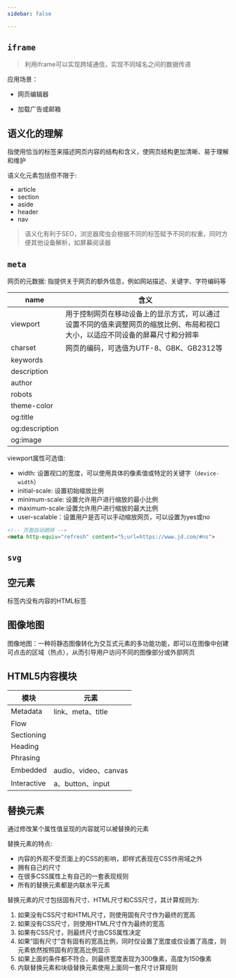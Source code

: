 ```yaml
---
sidebar: false

---
```


## `iframe`
> 利用iframe可以实现跨域通信，实现不同域名之间的数据传递

应用场景：

- 网页编辑器

- 加载广告或邮箱

## 语义化的理解
指使用恰当的标签来描述网页内容的结构和含义，使网页结构更加清晰、易于理解和维护

语义化元素包括但不限于:
- article
- section 
- aside
- header
- nav 

> 语义化有利于SEO，浏览器爬虫会根据不同的标签赋予不同的权重，同时方便其他设备解析，如屏幕阅读器

## `meta`
网页的元数据: 指提供关于网页的额外信息，例如网站描述、关键字、字符编码等

| name | 含义 |
| ----- | ----- |
| viewport | 用于控制网页在移动设备上的显示方式，可以通过设置不同的值来调整网页的缩放比例、布局和视口大小，以适应不同设备的屏幕尺寸和分辨率|
| charset  | 网页的编码，可选值为UTF-8、GBK、GB2312等     |
| keywords |
| description |
| author   |
| robots   |
| theme-color |
| og:title    |
| og:description |
| og:image    |

viewport属性可选值:
- width: 设置视口的宽度，可以使用具体的像素值或特定的关键字（`device-width`）
- initial-scale: 设置初始缩放比例
- minimum-scale: 设置允许用户进行缩放的最小比例
- maximum-scale:设置允许用户进行缩放的最大比例
- user-scalable：设置用户是否可以手动缩放网页，可以设置为yes或no

```html
<!-- 页面自动跳转 -->
<meta http-equiv="refresh" content="5;url=https://www.jd.com/#ns">


```


## `svg`

## 空元素
标签内没有内容的HTML标签


## 图像地图
图像地图：一种将静态图像转化为交互式元素的多功能功能，即可以在图像中创建可点击的区域（热点），从而引导用户访问不同的图像部分或外部网页


## HTML5内容模块
|  模块   |  元素   |
| -----   | ------  |
| Metadata    | link、meta、title  |
| Flow        |
| Sectioning  |
| Heading     |
| Phrasing    |
| Embedded    | audio、video、canvas | 
| Interactive | a、button、input    |



## 替换元素
通过修改某个属性值呈现的内容就可以被替换的元素

替换元素的特点:
- 内容的外观不受页面上的CSS的影响，即样式表现在CSS作用域之外
- 拥有自己的尺寸
- 在很多CSS属性上有自己的一套表现规则
- 所有的替换元素都是内联水平元素

替换元素的尺寸包括固有尺寸、HTML尺寸和CSS尺寸，其计算规则为:
1. 如果没有CSS尺寸和HTML尺寸，则使用固有尺寸作为最终的宽高
2. 如果没有CSS尺寸，则使用HTML尺寸作为最终的宽高
3. 如果有CSS尺寸，则最终尺寸由CSS属性决定
4. 如果“固有尺寸”含有固有的宽高比例，同时仅设置了宽度或仅设置了高度，则元素依然按照固有的宽高比例显示
5. 如果上面的条件都不符合，则最终宽度表现为300像素，高度为150像素
6. 内联替换元素和块级替换元素使用上面同一套尺寸计算规则







